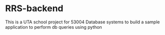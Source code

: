 # RRS-backend
This is a UTA school project for 53004 Database systems to build a sample application to perform db queries using python  
